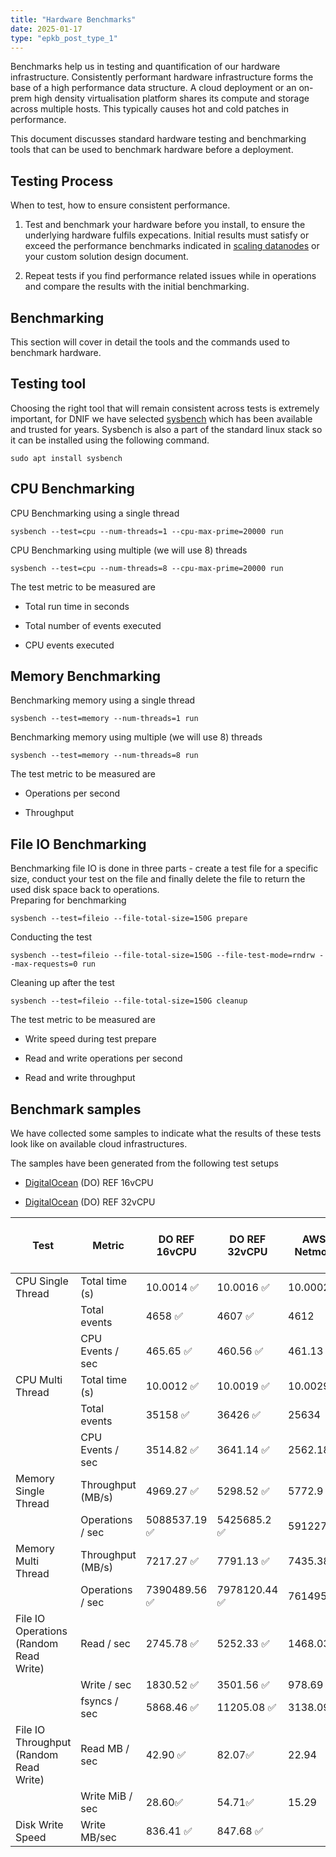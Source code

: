 ```yaml
---
title: "Hardware Benchmarks"
date: 2025-01-17
type: "epkb_post_type_1"
---
```


Benchmarks help us in testing and quantification of our hardware infrastructure. Consistently performant hardware infrastructure forms the base of a high performance data structure. A cloud deployment or an on-prem high density virtualisation platform shares its compute and storage across multiple hosts. This typically causes hot and cold patches in performance.

This document discusses standard hardware testing and benchmarking tools that can be used to benchmark hardware before a deployment.

## **Testing Process**

When to test, how to ensure consistent performance.

1. Test and benchmark your hardware before you install, to ensure the underlying hardware fulfils expecations. Initial results must satisfy or exceed the performance benchmarks indicated in [scaling datanodes](https://dnif.it/kb/solution-design/scaling-datanodes/) or your custom solution design document.

3. Repeat tests if you find performance related issues while in operations and compare the results with the initial benchmarking.

## **Benchmarking**

This section will cover in detail the tools and the commands used to benchmark hardware.

## **Testing tool**

Choosing the right tool that will remain consistent across tests is extremely important, for DNIF we have selected [sysbench](http://manpages.ubuntu.com/manpages/trusty/man1/sysbench.1.html) which has been available and trusted for years. Sysbench is also a part of the standard linux stack so it can be installed using the following command.

```
sudo apt install sysbench
```

## **CPU Benchmarking**

CPU Benchmarking using a single thread

```
sysbench --test=cpu --num-threads=1 --cpu-max-prime=20000 run
```

CPU Benchmarking using multiple (we will use 8) threads

```
sysbench --test=cpu --num-threads=8 --cpu-max-prime=20000 run
```

The test metric to be measured are

- Total run time in seconds

- Total number of events executed

- CPU events executed

## **Memory Benchmarking**

Benchmarking memory using a single thread

```
sysbench --test=memory --num-threads=1 run
```

Benchmarking memory using multiple (we will use 8) threads

```
sysbench --test=memory --num-threads=8 run
```

The test metric to be measured are

- Operations per second

- Throughput

## **File IO Benchmarking**

Benchmarking file IO is done in three parts - create a test file for a specific size, conduct your test on the file and finally delete the file to return the used disk space back to operations.  
Preparing for benchmarking

```
sysbench --test=fileio --file-total-size=150G prepare
```

Conducting the test

```
sysbench --test=fileio --file-total-size=150G --file-test-mode=rndrw --max-requests=0 run
```

Cleaning up after the test

```
sysbench --test=fileio --file-total-size=150G cleanup
```

The test metric to be measured are

- Write speed during test prepare

- Read and write operations per second

- Read and write throughput

## **Benchmark samples**

We have collected some samples to indicate what the results of these tests look like on available cloud infrastructures.

The samples have been generated from the following test setups

- [DigitalOcean](https://www.digitalocean.com/) (DO) REF 16vCPU

- [DigitalOcean](https://www.digitalocean.com/) (DO) REF 32vCPU

| Test | Metric | DO REF 16vCPU | DO REF 32vCPU | AWS Netmon | Azure Netmon(SSD) | Azure Netmon (Standard SSD) | DO 4 shared vCPU | DO 8 shared vCPU | Azure Cloud Internal16(B-series) | Azure Cloud Internal 32(F-seriesv2) |
| --- | --- | --- | --- | --- | --- | --- | --- | --- | --- | --- |
| CPU Single Thread | Total time (s) | 10.0014 ✅ | 10.0016 ✅ | 10.0002 | 10.0004 | 10.0009s | 10.0024 | 10.0011 | 10.0012s | 10.0011s |
|   | Total events | 4658 ✅ | 4607 ✅ | 4612 | 3236 | 3316 | 2580 | 2500 | 3062 | 4347 |
|   | CPU Events / sec | 465.65 ✅ | 460.56 ✅ | 461.13 | 323.53 | 331.49 | 257.87 | 249.91 | 306.08 | 434.59 |
| CPU Multi Thread | Total time (s) | 10.0012 ✅ | 10.0019 ✅ | 10.0029 | 10.0032 | 10.0022 | 10.0061 | 10.004 | 10.0029s | 10.0021s |
|   | Total events | 35158 ✅ | 36426 ✅ | 25634 | 24593 | 25209 | 10498 | 18848 | 24518 | 34156 |
|   | CPU Events / sec | 3514.82 ✅ | 3641.14 ✅ | 2562.18 | 2457.93 | 2519.77 | 1048.93 | 1883.61 | 2450.51 | 3414.22 |
| Memory Single Thread | Throughput (MB/s) | 4969.27 ✅ | 5298.52 ✅ | 5772.9 | 9608.49 | 4082.95 | 2816.15 | 2889.8 | 4013.92 | 5196.55 |
|   | Operations / sec | 5088537.19 ✅ | 5425685.2 ✅ | 59122793 | 9839093.85 | 4180224.62 | 28845219 | 2959155.46 | 4110249.09 | 5321272.09 |
| Memory Multi Thread | Throughput (MB/s) | 7217.27 ✅ | 7791.13 ✅ | 7435.38 | 8192.92 | 8338.35 | 5893.93 | 8673.99 | 8422.64 | 7045.25 |
|   | Operations / sec | 7390489.56 ✅ | 7978120.44 ✅ | 76149504 | 8389545.66 | 8538467.96 | 6035383.23 | 8882162.08 | 8624780.2 | 7214336.11 |
| File IO Operations (Random Read Write) | Read / sec | 2745.78 ✅ | 5252.33 ✅ | 1468.03 | 4065.71 | 324.99 | 449.06 | 760.13 | 365.45 | 310.50 |
|   | Write / sec | 1830.52 ✅ | 3501.56 ✅ | 978.69 | 2710.47 | 216.59 | 299.37 | 506.76 | 243.63 | 207.00 |
|   | fsyncs / sec | 5868.46 ✅ | 11205.08 ✅ | 3138.09 | 8684.41 | 702.03 | 970.57 | 1627.41 | 788.41 | 664.59 |
| File IO Throughput (Random Read Write) | Read MB / sec | 42.90 ✅ | 82.07✅ | 22.94 | 63.53 | 5.08 ❌ | 7.02❌ | 11.88 ❌ | 5.71❌ | 4.85 ❌ |
|   | Write MiB / sec | 28.60✅ | 54.71✅ | 15.29 | 42.35 | 3.38 ❌ | 4.68 ❌ | 7.92 ❌ | 3.81 ❌ | 3.23 ❌ |
| Disk Write Speed | Write MB/sec | 836.41 ✅ | 847.68 ✅ |   |   |   |   |   | 46.67 | 233.23 |
